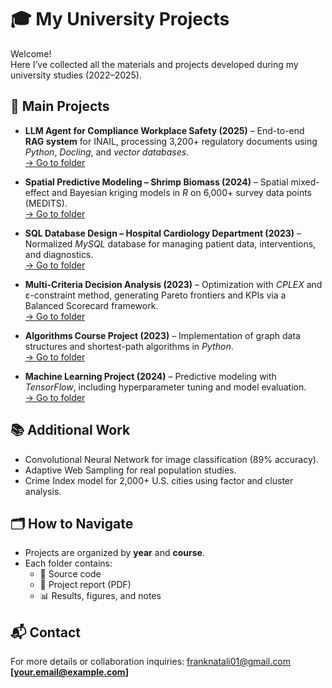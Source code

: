 # 🎓 My University Projects

Welcome!  
Here I’ve collected all the materials and projects developed during my university studies (2022–2025).

## 🚀 Main Projects

- **LLM Agent for Compliance Workplace Safety (2025)** – End-to-end **RAG system** for INAIL, processing 3,200+ regulatory documents using *Python*, *Docling*, and *vector databases*.  
  [→ Go to folder](2025-llm-agent/)

- **Spatial Predictive Modeling – Shrimp Biomass (2024)** – Spatial mixed-effect and Bayesian kriging models in *R* on 6,000+ survey data points (MEDITS).  
  [→ Go to folder](2024-spatial-modeling/)

- **SQL Database Design – Hospital Cardiology Department (2023)** – Normalized *MySQL* database for managing patient data, interventions, and diagnostics.  
  [→ Go to folder](2023-sql-hospital/)

- **Multi-Criteria Decision Analysis (2023)** – Optimization with *CPLEX* and ε-constraint method, generating Pareto frontiers and KPIs via a Balanced Scorecard framework.  
  [→ Go to folder](2023-decision-analysis/)

- **Algorithms Course Project (2023)** – Implementation of graph data structures and shortest-path algorithms in *Python*.  
  [→ Go to folder](2023-algorithms/)

- **Machine Learning Project (2024)** – Predictive modeling with *TensorFlow*, including hyperparameter tuning and model evaluation.  
  [→ Go to folder](2024-machine-learning/)

## 📚 Additional Work
- Convolutional Neural Network for image classification (89% accuracy).  
- Adaptive Web Sampling for real population studies.  
- Crime Index model for 2,000+ U.S. cities using factor and cluster analysis.

## 🗂️ How to Navigate
- Projects are organized by **year** and **course**.  
- Each folder contains:
  - 📄 Source code  
  - 📘 Project report (PDF)  
  - 📊 Results, figures, and notes  

## 📬 Contact
For more details or collaboration inquiries: franknatali01@gmail.com
**[your.email@example.com]**


